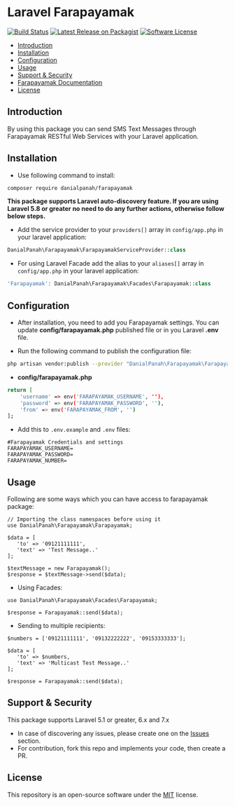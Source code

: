 # Laravel Farapayamak

[![Build Status](https://travis-ci.org/danialrp/laravel-farapayamak.svg?branch=master)](https://travis-ci.org/github/danialrp/laravel-farapayamak)
[![Latest Release on Packagist](https://img.shields.io/packagist/v/danialpanah/farapayamak.svg?style=flat-square)](https://packagist.org/packages/danialpanah/farapayamak)
[![Software License](https://img.shields.io/badge/license-MIT-brightgreen.svg?style=flat-square)](LICENSE)

- [Introduction](#introduction)
- [Installation](#installation)
- [Configuration](#configuration)
- [Usage](#usage)
- [Support & Security](#support-security)
- [Farapayamak Documentation](https://farapayamak.ir/content/webservice)
- [License](#license)

<a name="introduction"></a>
## Introduction

By using this package you can send SMS Text Messages through Farapayamak RESTful Web Services with your Laravel application.

<a name="installation"></a>
## Installation

* Use following command to install:
```bash
composer require danialpanah/farapayamak
```
**This package supports Laravel auto-discovery feature. If you are using Laravel 5.8 or greater no need to do any further actions, otherwise follow below steps.**

* Add the service provider to your `providers[]` array in `config/app.php` in your laravel application: 
```php
DanialPanah\Farapayamak\FarapayamakServiceProvider::class
```

* For using Laravel Facade add the alias to your `aliases[]` array in `config/app.php` in your laravel application: 
```php
'Farapayamak': DanialPanah\Farapayamak\Facades\Farapayamak::class
```

<a name="configuration"></a>
## Configuration

* After installation, you need to add you Farapayamak settings. You can update **config/farapayamak.php** published file or in you Laravel **.env** file.

* Run the following command to publish the configuration file:
```bash
php artisan vendor:publish --provider "DanialPanah\Farapayamak\FarapayamakServiceProvider"
```

* **config/farapayamak.php**
```bash
return [
    'username' => env('FARAPAYAMAK_USERNAME', ''),
    'password' => env('FARAPAYAMAK_PASSWORD', ''),
    'from' => env('FARAPAYAMAK_FROM', '')
];
```

* Add this to `.env.example` and `.env` files:
```
#Farapayamak Credentials and settings
FARAPAYAMAK_USERNAME=
FARAPAYAMAK_PASSWORD=
FARAPAYAMAK_NUMBER=
```

<a name="usage"></a>
## Usage

Following are some ways which you can have access to farapayamak package:
```
// Importing the class namespaces before using it
use DanialPanah\Farapayamak\Farapayamak;

$data = [
   'to' => '09121111111',
   'text' => 'Test Message..'
];

$textMessage = new Farapayamak();
$response = $textMessage->send($data);
```

* Using Facades:
```
use DanialPanah\Farapayamak\Facades\Farapayamak;

$response = Farapayamak::send($data);
```

* Sending to multiple recipients:
```
$numbers = ['09121111111', '09132222222', '09153333333'];

$data = [
   'to' => $numbers,
   'text' => 'Multicast Test Message..'
];

$response = Farapayamak::send($data);
```

<a name="support-security"></a>
## Support & Security

This package supports Laravel 5.1 or greater, 6.x and 7.x
* In case of discovering any issues, please create one on the [Issues](https://github.com/danialrp/laravel-farapayamak/issues) section.
* For contribution, fork this repo and implements your code, then create a PR.

<a name="license"></a>
## License

This repository is an open-source software under the [MIT](https://choosealicense.com/licenses/mit/) license.


